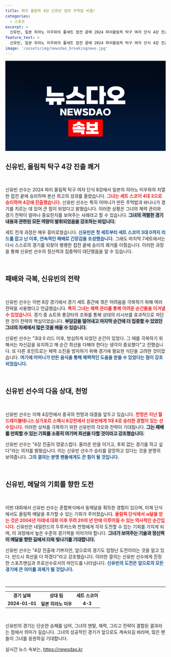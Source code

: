 ```yaml
---
title: 파리 올림픽 4강 신유빈 엄마 주먹밥 비결!
categories:
  - 스포츠
excerpt: >
  신유빈, 일본 히라노 미우와의 풀세트 접전 끝에 2024 파리올림픽 탁구 여자 단식 4강 진출! 어머니의 음식이 승리 비결이라며 결승에 대한 기대감을 표명했다. 이제 남은 한 경기!
feature_text: >
  신유빈, 일본 히라노 미우와의 풀세트 접전 끝에 2024 파리올림픽 탁구 여자 단식 4강 진출! 어머니의 음식이 승리 비결이라며 결승에 대한 기대감을 표명했다. 이제 남은 한 경기!
image: '/assets/img/newsdao_breakingnews.jpg'
---
```


<p><img src="/assets/img/newsdao_breakingnews.jpg" alt="ranknews 속보" /></p>

<h2 data-ke-size="size26">신유빈, 올림픽 탁구 4강 진출 쾌거</h2>

<p data-ke-size="size16">&nbsp;</p>

<p>신유빈 선수는 2024 파리 올림픽 탁구 여자 단식 8강에서 일본의 히라노 미우와의 치열한 접전 끝에 승리하며 본선 최고의 성과를 올렸습니다. <b><span style="color: #ee2323;">그녀는 세트 스코어 4대 3으로 승리하며 4강에 진출했습니다.</span></b> 신유빈 선수는 특히 어머니가 만든 주먹밥과 바나나가 경기를 치르는 데 있어 큰 힘이 되었다고 밝혔습니다. 이러한 상황은 그녀의 체력 관리와 경기 전략이 얼마나 중요한지를 보여주는 사례라고 할 수 있습니다. <b><span style="background-color: #21538527;">그녀의 격렬한 경기 내용과 관련된 모든 역량이 발휘되었음을 강조하는 바입니다.</span></b> </p>

<p>세트 전개 과정은 매우 흥미로웠습니다. <b><span style="color: #1a5490;">신유빈은 첫 세트부터 세트 스코어 3대 0까지 리드를 잡고 난 이후, 연속적인 패배로 긴장감을 조성했습니다.</span></b> 그래도 마지막 7세트에서는 다시 스스로의 경기를 되찾아 팽팽한 접전 끝에 승리의 쾌거를 이뤘습니다. 이러한 과정을 통해 신유빈 선수의 정신력과 집중력이 대단했음을 알 수 있습니다. </p>

<p data-ke-size="size16">&nbsp;</p>

<h2 data-ke-size="size26">패배와 극복, 신유빈의 전략</h2>

<p data-ke-size="size16">&nbsp;</p>

<p>신유빈 선수는 이번 8강 경기에서 경기 세트 중간에 겪은 어려움을 극복하기 위해 여러 전략을 사용했다고 언급했습니다. <b><span style="color: #ee2323;">특히 그녀는 체력 관리를 통해 어려운 순간들을 이겨낼 수 있었습니다.</span></b> 경기 중 쇼트와 롱강타의 조화를 통해 상대의 리시브를 효과적으로 차단한 것이 전략의 핵심이었습니다. <b><span style="background-color: #21538527;">부담감을 덜어내고 마지막 순간에 더 집중할 수 있었던 그녀의 자세에서 많은 것을 배울 수 있습니다.</span></b> </p>

<p>신유빈 선수는 "3대 0 리드 이후, 방심하게 되었던 순간이 있었다. 그 때를 극복하기 위해서는 자신감을 유지하고 매 순간 최선을 다해야 한다는 생각이 중요했다"고 전했습니다. 또 다른 포인트로는 체력 소진을 방지하기 위해 경기에 필요한 식단을 고려한 것이었습니다. <b><span style="color: #1a5490;">여기에 어머니가 만든 음식을 통해 체력적인 도움을 받을 수 있었다는 점이 강조되었습니다.</span></b> </p>

<p data-ke-size="size16">&nbsp;</p>

<h2 data-ke-size="size26">신유빈 선수의 다음 상대, 천멍</h2>

<p data-ke-size="size16">&nbsp;</p>

<p>신유빈 선수는 이제 4강전에서 중국의 천멍과 대결을 앞두고 있습니다. <b><span style="color: #ee2323;">천멍은 지난 월드테이블테니스 싱가포르 스매시 8강전에서 신유빈에게 1대 4로 승리한 경험이 있는 선수입니다.</span></b> 이러한 상처를 극복하기 위한 신유빈의 각오와 전략이 기대됩니다. <b><span style="background-color: #21538527;">그는 패배를 만회할 수 있는 기회를 소중히 여기며 최선을 다할 것이라고 강조했습니다.</span></b> </p>

<p>신유빈 선수는 "4강 진출이 영광스럽다. 올라온 만큼 이기고, 후회 없는 경기를 하고 싶다"라는 의지를 밝혔습니다. 이는 신유빈 선수가 승리를 갈망하고 있다는 것을 분명히 보여줍니다. <b><span style="color: #1a5490;">그의 결의는 분명 팬들에게도 큰 힘이 될 것입니다.</span></b> </p>

<p data-ke-size="size16">&nbsp;</p>

<h2 data-ke-size="size26">신유빈, 메달의 기회를 향한 도전</h2>

<p data-ke-size="size16">&nbsp;</p>

<p>이번 대회에서 신유빈 선수는 혼합복식에서 동메달을 획득한 경험이 있으며, 이제 단식에서도 올림픽 메달을 추가할 수 있는 기회가 주어졌습니다. <b><span style="color: #ee2323;">올림픽 단식에서 เม달을 얻는 것은 2004년 아테네 대회 이후 무려 20여 년 만에 이루어질 수 있는 역사적인 순간입니다.</span></b> 신유빈은 네덜란드의 두루커스와 천멍에게 각각 도전할 수 있는 기회를 가지게 되며, 이 과정에서 높은 수준의 경기력을 이어가야 합니다. <b><span style="background-color: #21538527;">그녀가 보여주는 기술과 정신력이 메달을 향한 길에서 더욱 빛나기를 기대합니다.</span></b></p>

<p>신유빈 선수는 "4강 진출에 기쁘지만, 앞으로의 경기도 엄청난 도전이라는 것을 알고 있다. 반드시 최선을 다 하겠다"라고 강조했습니다. 이러한 결의는 신유빈 선수에게 진정한 스포츠맨십과 프로선수로서의 마인드를 나타냅니다. <b><span style="color: #1a5490;">신유빈의 도전은 앞으로의 모든 경기에 큰 의미를 과제가 될 것입니다.</span></b> </p>

<p data-ke-size="size16">&nbsp;</p>

<hr>

<table style="border-collapse: collapse; width: 100%;">
  <tbody>
    <tr style="height: 17px;">
      <td style="text-align: center; height: 17px;"><b>경기 날짜</b></td>
      <td style="text-align: center; height: 17px;"><b>상대 팀</b></td>
      <td style="text-align: center; height: 17px;"><b>세트 스코어</b></td>
    </tr>
    <tr style="height: 17px;">
      <td style="text-align: center; height: 17px;"><b>2024-01-01</b></td>
      <td style="text-align: center; height: 17px;"><b>일본 히라노 미우</b></td>
      <td style="text-align: center; height: 17px;"><b>4-3</b></td>
    </tr>
  </tbody>
</table>

<p data-ke-size="size16">&nbsp;</p> 

<p>신유빈의 경기는 단순한 승패를 넘어, 그녀의 멘탈, 체력, 그리고 전략이 결합된 결과라는 점에서 의미가 깊습니다. 그녀의 성공적인 경기가 앞으로도 계속되길 바라며, 많은 팬들이 그녀를 응원하길 기대합니다.</p>
실시간 뉴스 속보는, <a href="https://newsdao.kr" rel="dofollow">https://newsdao.kr</a>


